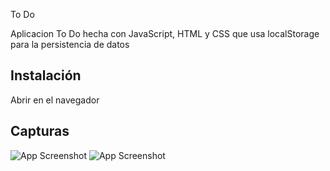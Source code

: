 

To Do

Aplicacion To Do hecha con JavaScript, HTML y CSS que usa localStorage para la persistencia de datos


## Instalación

Abrir en el navegador
    
## Capturas

![App Screenshot](https://i.ibb.co/ykjLRNq/Documenthttp-localhost-5500-task-Imput-Buscar-aquel-documento.jpg)
![App Screenshot](https://i.ibb.co/CQhD5cK/Documenthttp-localhost-5500-task-Imput-Buscar-aquel-documento-1.jpg)


